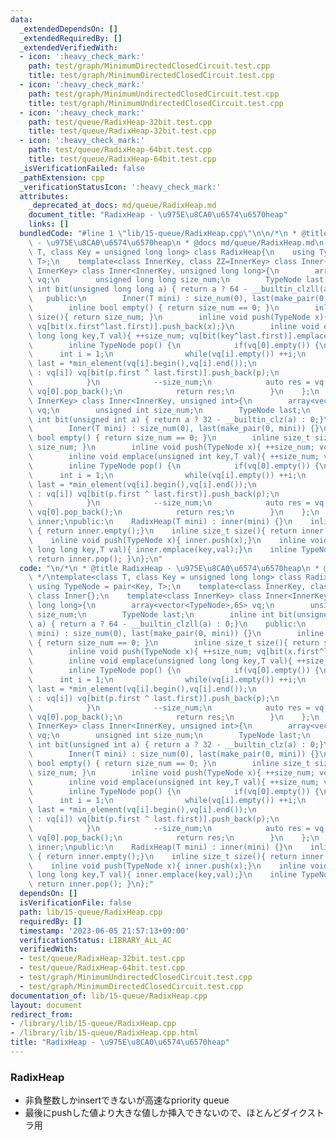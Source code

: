 ```yaml
---
data:
  _extendedDependsOn: []
  _extendedRequiredBy: []
  _extendedVerifiedWith:
  - icon: ':heavy_check_mark:'
    path: test/graph/MinimumDirectedClosedCircuit.test.cpp
    title: test/graph/MinimumDirectedClosedCircuit.test.cpp
  - icon: ':heavy_check_mark:'
    path: test/graph/MinimumUndirectedClosedCircuit.test.cpp
    title: test/graph/MinimumUndirectedClosedCircuit.test.cpp
  - icon: ':heavy_check_mark:'
    path: test/queue/RadixHeap-32bit.test.cpp
    title: test/queue/RadixHeap-32bit.test.cpp
  - icon: ':heavy_check_mark:'
    path: test/queue/RadixHeap-64bit.test.cpp
    title: test/queue/RadixHeap-64bit.test.cpp
  _isVerificationFailed: false
  _pathExtension: cpp
  _verificationStatusIcon: ':heavy_check_mark:'
  attributes:
    _deprecated_at_docs: md/queue/RadixHeap.md
    document_title: "RadixHeap - \u975E\u8CA0\u6574\u6570heap"
    links: []
  bundledCode: "#line 1 \"lib/15-queue/RadixHeap.cpp\"\n\n/*\n * @title RadixHeap\
    \ - \u975E\u8CA0\u6574\u6570heap\n * @docs md/queue/RadixHeap.md\n */\ntemplate<class\
    \ T, class Key = unsigned long long> class RadixHeap{\n    using TypeNode = pair<Key,\
    \ T>;\n    template<class InnerKey, class ZZ=InnerKey> class Inner{};\n    template<class\
    \ InnerKey> class Inner<InnerKey, unsigned long long>{\n        array<vector<TypeNode>,65>\
    \ vq;\n        unsigned long long size_num;\n        TypeNode last;\n        inline\
    \ int bit(unsigned long long a) { return a ? 64 - __builtin_clzll(a) : 0;}\n \
    \   public:\n        Inner(T mini) : size_num(0), last(make_pair(0, mini)) {}\n\
    \        inline bool empty() { return size_num == 0; }\n        inline size_t\
    \ size(){ return size_num; }\n        inline void push(TypeNode x){ ++size_num;\
    \ vq[bit(x.first^last.first)].push_back(x);}\n        inline void emplace(unsigned\
    \ long long key,T val){ ++size_num; vq[bit(key^last.first)].emplace_back(key,val);}\n\
    \        inline TypeNode pop() {\n            if(vq[0].empty()) {\n          \
    \      int i = 1;\n                while(vq[i].empty()) ++i;\n               \
    \ last = *min_element(vq[i].begin(),vq[i].end());\n                for(auto &p\
    \ : vq[i]) vq[bit(p.first ^ last.first)].push_back(p);\n                vq[i].clear();\n\
    \            }\n            --size_num;\n            auto res = vq[0].back();\
    \ vq[0].pop_back();\n            return res;\n        }\n    };\n    template<class\
    \ InnerKey> class Inner<InnerKey, unsigned int>{\n        array<vector<TypeNode>,33>\
    \ vq;\n        unsigned int size_num;\n        TypeNode last;\n        inline\
    \ int bit(unsigned int a) { return a ? 32 - __builtin_clz(a) : 0;}\n    public:\n\
    \        Inner(T mini) : size_num(0), last(make_pair(0, mini)) {}\n        inline\
    \ bool empty() { return size_num == 0; }\n        inline size_t size(){ return\
    \ size_num; }\n        inline void push(TypeNode x){ ++size_num; vq[bit(x.first^last.first)].push_back(x);}\n\
    \        inline void emplace(unsigned int key,T val){ ++size_num; vq[bit(key^last.first)].emplace_back(key,val);}\n\
    \        inline TypeNode pop() {\n            if(vq[0].empty()) {\n          \
    \      int i = 1;\n                while(vq[i].empty()) ++i;\n               \
    \ last = *min_element(vq[i].begin(),vq[i].end());\n                for(auto &p\
    \ : vq[i]) vq[bit(p.first ^ last.first)].push_back(p);\n                vq[i].clear();\n\
    \            }\n            --size_num;\n            auto res = vq[0].back();\
    \ vq[0].pop_back();\n            return res;\n        }\n    };\n    Inner<Key,Key>\
    \ inner;\npublic:\n    RadixHeap(T mini) : inner(mini) {}\n    inline bool empty()\
    \ { return inner.empty();}\n    inline size_t size(){ return inner.size();}\n\
    \    inline void push(TypeNode x){ inner.push(x);}\n    inline void emplace(unsigned\
    \ long long key,T val){ inner.emplace(key,val);}\n    inline TypeNode pop() {\
    \ return inner.pop(); }\n};\n"
  code: "\n/*\n * @title RadixHeap - \u975E\u8CA0\u6574\u6570heap\n * @docs md/queue/RadixHeap.md\n\
    \ */\ntemplate<class T, class Key = unsigned long long> class RadixHeap{\n   \
    \ using TypeNode = pair<Key, T>;\n    template<class InnerKey, class ZZ=InnerKey>\
    \ class Inner{};\n    template<class InnerKey> class Inner<InnerKey, unsigned\
    \ long long>{\n        array<vector<TypeNode>,65> vq;\n        unsigned long long\
    \ size_num;\n        TypeNode last;\n        inline int bit(unsigned long long\
    \ a) { return a ? 64 - __builtin_clzll(a) : 0;}\n    public:\n        Inner(T\
    \ mini) : size_num(0), last(make_pair(0, mini)) {}\n        inline bool empty()\
    \ { return size_num == 0; }\n        inline size_t size(){ return size_num; }\n\
    \        inline void push(TypeNode x){ ++size_num; vq[bit(x.first^last.first)].push_back(x);}\n\
    \        inline void emplace(unsigned long long key,T val){ ++size_num; vq[bit(key^last.first)].emplace_back(key,val);}\n\
    \        inline TypeNode pop() {\n            if(vq[0].empty()) {\n          \
    \      int i = 1;\n                while(vq[i].empty()) ++i;\n               \
    \ last = *min_element(vq[i].begin(),vq[i].end());\n                for(auto &p\
    \ : vq[i]) vq[bit(p.first ^ last.first)].push_back(p);\n                vq[i].clear();\n\
    \            }\n            --size_num;\n            auto res = vq[0].back();\
    \ vq[0].pop_back();\n            return res;\n        }\n    };\n    template<class\
    \ InnerKey> class Inner<InnerKey, unsigned int>{\n        array<vector<TypeNode>,33>\
    \ vq;\n        unsigned int size_num;\n        TypeNode last;\n        inline\
    \ int bit(unsigned int a) { return a ? 32 - __builtin_clz(a) : 0;}\n    public:\n\
    \        Inner(T mini) : size_num(0), last(make_pair(0, mini)) {}\n        inline\
    \ bool empty() { return size_num == 0; }\n        inline size_t size(){ return\
    \ size_num; }\n        inline void push(TypeNode x){ ++size_num; vq[bit(x.first^last.first)].push_back(x);}\n\
    \        inline void emplace(unsigned int key,T val){ ++size_num; vq[bit(key^last.first)].emplace_back(key,val);}\n\
    \        inline TypeNode pop() {\n            if(vq[0].empty()) {\n          \
    \      int i = 1;\n                while(vq[i].empty()) ++i;\n               \
    \ last = *min_element(vq[i].begin(),vq[i].end());\n                for(auto &p\
    \ : vq[i]) vq[bit(p.first ^ last.first)].push_back(p);\n                vq[i].clear();\n\
    \            }\n            --size_num;\n            auto res = vq[0].back();\
    \ vq[0].pop_back();\n            return res;\n        }\n    };\n    Inner<Key,Key>\
    \ inner;\npublic:\n    RadixHeap(T mini) : inner(mini) {}\n    inline bool empty()\
    \ { return inner.empty();}\n    inline size_t size(){ return inner.size();}\n\
    \    inline void push(TypeNode x){ inner.push(x);}\n    inline void emplace(unsigned\
    \ long long key,T val){ inner.emplace(key,val);}\n    inline TypeNode pop() {\
    \ return inner.pop(); }\n};"
  dependsOn: []
  isVerificationFile: false
  path: lib/15-queue/RadixHeap.cpp
  requiredBy: []
  timestamp: '2023-06-05 21:57:13+09:00'
  verificationStatus: LIBRARY_ALL_AC
  verifiedWith:
  - test/queue/RadixHeap-32bit.test.cpp
  - test/queue/RadixHeap-64bit.test.cpp
  - test/graph/MinimumUndirectedClosedCircuit.test.cpp
  - test/graph/MinimumDirectedClosedCircuit.test.cpp
documentation_of: lib/15-queue/RadixHeap.cpp
layout: document
redirect_from:
- /library/lib/15-queue/RadixHeap.cpp
- /library/lib/15-queue/RadixHeap.cpp.html
title: "RadixHeap - \u975E\u8CA0\u6574\u6570heap"
---
```

### RadixHeap
- 非負整数しかinsertできないが高速なpriority queue
- 最後にpushした値より大きな値しか挿入できないので、ほとんどダイクストラ用
